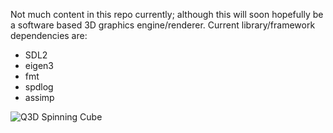 Not much content in this repo currently; although this will soon hopefully be a software based 3D graphics engine/renderer.
Current library/framework dependencies are: 
* SDL2
* eigen3
* fmt
* spdlog
* assimp

![Q3D Spinning Cube](https://user-images.githubusercontent.com/40324586/182043808-1303c1ab-8a0a-4602-989c-164cdbc753da.gif)
